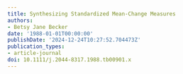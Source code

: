 ```yaml
---
title: Synthesizing Standardized Mean-Change Measures
authors:
- Betsy Jane Becker
date: '1988-01-01T00:00:00'
publishDate: '2024-12-24T10:27:52.704473Z'
publication_types:
- article-journal
doi: 10.1111/j.2044-8317.1988.tb00901.x
---
```

